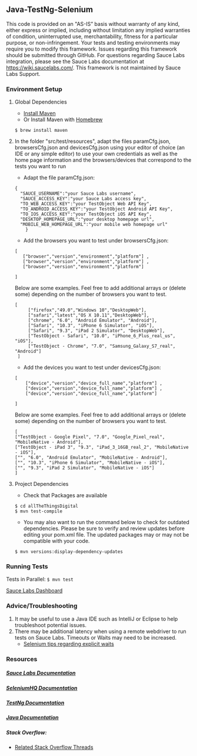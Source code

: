 ## Java-TestNg-Selenium

This code is provided on an "AS-IS” basis without warranty of any kind, either express or implied, including without limitation any implied warranties of condition, uninterrupted use, merchantability, fitness for a particular purpose, or non-infringement. Your tests and testing environments may require you to modify this framework. Issues regarding this framework should be submitted through GitHub. For questions regarding Sauce Labs integration, please see the Sauce Labs documentation at https://wiki.saucelabs.com/. This framework is not maintained by Sauce Labs Support.

### Environment Setup

1. Global Dependencies
    * [Install Maven](https://maven.apache.org/install.html)
    * Or Install Maven with [Homebrew](http://brew.sh/)
    ```
    $ brew install maven
    ```
2. In the folder "src/test/resources", adapt the files paramCfg.json, browsersCfg.json and devicesCfg.json using your editor of choice (an IDE or any simple editor) to use your own credentials as well as the  home page information and the browsers/devices that correspond to the tests you want to run
    * Adapt the file paramCfg.json: 
    ```
    {
      "SAUCE_USERNAME":"your Sauce Labs username",
      "SAUCE_ACCESS_KEY":"your Sauce Labs access key",
      "TO_WEB_ACCESS_KEY":"your TestObject Web API Key",
      "TO_ANDROID_ACCESS_KEY":"your TestObject Android API Key",
      "TO_IOS_ACCESS_KEY":"your TestObject iOS API Key",
      "DESKTOP_HOMEPAGE_URL":"your desktop homepage url",
      "MOBILE_WEB_HOMEPAGE_URL":"your mobile web homepage url"
    	}
    ```
    * Add the browsers you want to test under browsersCfg.json: 
     ```
     [
        ["browser","version","environment","platform"] ,
        ["browser","version","environment","platform"] ,
        ["browser","version","environment","platform"]
          
     ]
     ```
     
     Below are some examples. Feel free to add additional arrays or (delete some) depending on the number of browsers you want to test.
     ```
     [
          ["firefox","49.0","Windows 10","DesktopWeb"],
          ["safari","latest","OS X 10.11","DesktopWeb"],
          ["chrome", "6.0", "Android Emulator", "Android"],
          ["Safari", "10.3", "iPhone 6 Simulator", "iOS"],
          ["Safari", "9.3", "iPad 2 Simulator", "DesktopWeb"],
          ["TestObject - Safari", "10.0", "iPhone_6_Plus_real_us", "iOS"],
          ["TestObject - Chrome", "7.0", "Samsung_Galaxy_S7_real", "Android"]
      ]
      ```
     
     * Add the devices you want to test under devicesCfg.json: 
     
      ```
      [
          ["device","version","device_full_name","platform"] ,
          ["device","version","device_full_name","platform"] ,
          ["device","version","device_full_name","platform"] 
               
      ]
      ```
      Below are some examples. Feel free to add additional arrays or (delete some) depending on the number of browsers you want to test.
      ```
      [
      ["TestObject - Google Pixel", "7.0", "Google_Pixel_real", "MobileNative - Android"],
      ["TestObject - iPad 3", "9.3", "iPad_3_16GB_real_2", "MobileNative - iOS"],
      ["", "6.0", "Android Emulator", "MobileNative - Android"],
      ["", "10.3", "iPhone 6 Simulator", "MobileNative - iOS"],
      ["", "9.3", "iPad 2 Simulator", "MobileNative - iOS"]
      ]
      ```
          
3. Project Dependencies
	* Check that Packages are available
	```
	$ cd allTheThingsDigital
	$ mvn test-compile
	```
	* You may also want to run the command below to check for outdated dependencies. Please be sure to verify and review updates before editing your pom.xml file. The updated packages may or may not be compatible with your code.
	```
	$ mvn versions:display-dependency-updates
	```
### Running Tests

Tests in Parallel:
	```
	$ mvn test
	```

[Sauce Labs Dashboard](https://saucelabs.com/beta/dashboard/)

### Advice/Troubleshooting
1. It may be useful to use a Java IDE such as IntelliJ or Eclipse to help troubleshoot potential issues.
2. There may be additional latency when using a remote webdriver to run tests on Sauce Labs. Timeouts or Waits may need to be increased.
    * [Selenium tips regarding explicit waits](https://wiki.saucelabs.com/display/DOCS/Best+Practice%3A+Use+Explicit+Waits)

### Resources
##### [Sauce Labs Documentation](https://wiki.saucelabs.com/)

##### [SeleniumHQ Documentation](http://www.seleniumhq.org/docs/)

##### [TestNg Documentation](http://testng.org/javadocs/index.html)

##### [Java Documentation](https://docs.oracle.com/javase/7/docs/api/)

##### Stack Overflow:
* [Related Stack Overflow Threads](http://stackoverflow.com/questions/27355003/advise-on-hierarchy-for-element-locators-in-selenium-webdriver)

